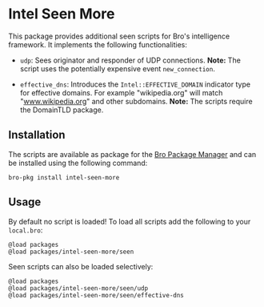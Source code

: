 # Intel Seen More

This package provides additional seen scripts for Bro's intelligence framework. It implements the following functionalities:

 * `udp`: Sees originator and responder of UDP connections. **Note:** The script uses the potentially expensive event `new_connection`.

 * `effective_dns`: Introduces the `Intel::EFFECTIVE_DOMAIN` indicator type for effective domains. For example "wikipedia.org" will match "www.wikipedia.org" and other subdomains. **Note:** The scripts require the DomainTLD package.

## Installation

The scripts are available as package for the [Bro Package Manager](https://github.com/bro/package-manager) and can be installed using the following command:
```
bro-pkg install intel-seen-more
```

## Usage

By default no script is loaded! To load all scripts add the following to your `local.bro`:
```
@load packages
@load packages/intel-seen-more/seen
```

Seen scripts can also be loaded selectively:
```
@load packages
@load packages/intel-seen-more/seen/udp
@load packages/intel-seen-more/seen/effective-dns
```
